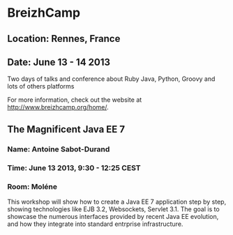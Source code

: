 # BreizhCamp
## Location: Rennes, France
## Date: June 13 - 14 2013

Two days of talks and conference about Ruby Java, Python, Groovy and
lots of others platforms

For more information, check out the website at <http://www.breizhcamp.org/home/>.


## The Magnificent Java EE 7 
### Name: Antoine Sabot-Durand
### Time: June 13 2013, 9:30 - 12:25 CEST
### Room: Moléne

This workshop will show how to create a Java EE 7 application step by step,
showing technologies like EJB 3.2, Websockets, Servlet 3.1. The goal is to showcase
the numerous interfaces provided by recent Java EE evolution, and how they integrate into
standard entrprise infrastructure.
